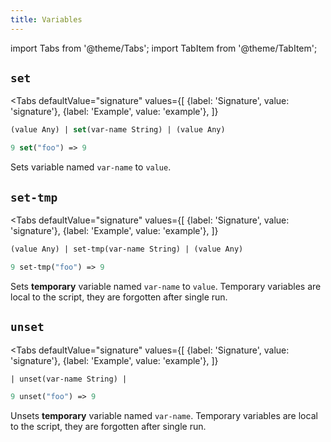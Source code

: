 ```yaml
---
title: Variables
---
```


import Tabs from '@theme/Tabs';
import TabItem from '@theme/TabItem';

## `set`

<Tabs
  defaultValue="signature"
  values={[
    {label: 'Signature', value: 'signature'},
    {label: 'Example', value: 'example'},
  ]}
>

<TabItem value="signature">

```clojure
(value Any) | set(var-name String) | (value Any)
```

</TabItem>

<TabItem value="example">

```clojure
9 set("foo") => 9
```

</TabItem>

</Tabs>

Sets variable named `var-name` to `value`.

## `set-tmp`

<Tabs
  defaultValue="signature"
  values={[
    {label: 'Signature', value: 'signature'},
    {label: 'Example', value: 'example'},
  ]}
>

<TabItem value="signature">

```clojure
(value Any) | set-tmp(var-name String) | (value Any)
```

</TabItem>

<TabItem value="example">

```clojure
9 set-tmp("foo") => 9
```

</TabItem>

</Tabs>

Sets **temporary** variable named `var-name` to `value`.
Temporary variables are local to the script, they are forgotten after single run.

## `unset`

<Tabs
  defaultValue="signature"
  values={[
    {label: 'Signature', value: 'signature'},
    {label: 'Example', value: 'example'},
  ]}
>

<TabItem value="signature">

```clojure
| unset(var-name String) |
```

</TabItem>

<TabItem value="example">

```clojure
9 unset("foo") => 9
```

</TabItem>

</Tabs>

Unsets **temporary** variable named `var-name`.
Temporary variables are local to the script, they are forgotten after single run.
